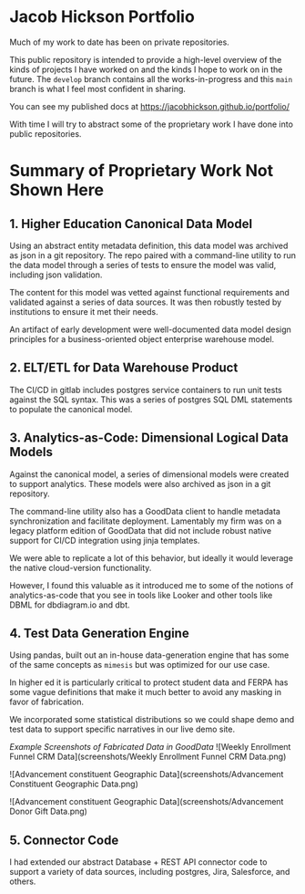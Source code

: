 # Jacob Hickson Portfolio

Much of my work to date has been on private repositories.

This public repository is intended to provide a high-level overview of the kinds of projects I have worked on and the kinds I hope to work on in the future.
The `develop` branch contains all the works-in-progress and this `main` branch is what I feel most confident in sharing.

You can see my published docs at https://jacobhickson.github.io/portfolio/

With time I will try to abstract some of the proprietary work I have done into public repositories.

# Summary of Proprietary Work Not Shown Here

## 1. Higher Education Canonical Data Model

Using an abstract entity metadata definition, this data model was archived as json in a git repository.
The repo paired with a command-line utility to run the data model through a series of tests to ensure the model was valid, including json validation.

The content for this model was vetted against functional requirements and validated against a series of data sources. 
It was then robustly tested by institutions to ensure it met their needs.

An artifact of early development were well-documented data model design principles for a business-oriented object enterprise warehouse model.

## 2. ELT/ETL for Data Warehouse Product

The CI/CD in gitlab includes postgres service containers to run unit tests against the SQL syntax.
This was a series of postgres SQL DML statements to populate the canonical model.

## 3. Analytics-as-Code: Dimensional Logical Data Models

Against the canonical model, a series of dimensional models were created to support analytics.
These models were also archived as json in a git repository.

The command-line utility also has a GoodData client to handle metadata synchronization and facilitate deployment.
Lamentably my firm was on a legacy platform edition of GoodData that did not include robust native support for CI/CD integration using jinja templates. 

We were able to replicate a lot of this behavior, but ideally it would leverage the native cloud-version functionality. 

However, I found this valuable as it introduced me to some of the notions of analytics-as-code that you see in tools like Looker and other tools like DBML for dbdiagram.io 
and dbt. 

## 4. Test Data Generation Engine

Using pandas, built out an in-house data-generation engine that has some of the same concepts as `mimesis` but was optimized for our use case.

In higher ed it is particularly critical to protect student data and FERPA has some vague definitions that make it much better to avoid any masking in favor of fabrication. 

We incorporated some statistical distributions so we could shape demo and test data to support specific narratives in our live demo site.

*Example Screenshots of Fabricated Data in GoodData*
![Weekly Enrollment Funnel CRM Data](screenshots/Weekly Enrollment Funnel CRM Data.png)

![Advancement constituent Geographic Data](screenshots/Advancement Constituent Geographic Data.png)

![Advancement constituent Geographic Data](screenshots/Advancement Donor Gift Data.png)

## 5. Connector Code

I had extended our abstract Database + REST API connector code to support a variety of data sources, including postgres, Jira, Salesforce, and others.

